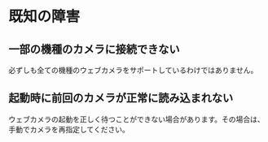 # 既知の障害

## 一部の機種のカメラに接続できない
必ずしも全ての機種のウェブカメラをサポートしているわけではありません。

## 起動時に前回のカメラが正常に読み込まれない
ウェブカメラの起動を正しく待つことができない場合があります。その場合は、手動でカメラを再指定してください。